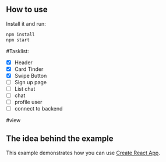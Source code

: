 ## How to use


Install it and run:

```sh
npm install
npm start
```
#Tasklist:
- [x] Header
- [x] Card Tinder
- [x] Swipe Button
- [ ] Sign up page 
- [ ] List chat 
- [ ] chat
- [ ] profile user 
- [ ] connect to backend

#view 




## The idea behind the example

This example demonstrates how you can use [Create React App](https://github.com/facebookincubator/create-react-app).

